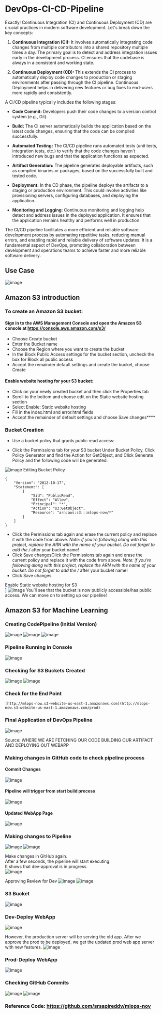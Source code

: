 # DevOps-CI-CD-Pipeline

Exactly! Continuous Integration (CI) and Continuous Deployment (CD) are crucial practices in modern software development. Let's break down the key concepts: </br>

1. **Continuous Integration (CI):** It involves automatically integrating code changes from multiple contributors into a shared repository multiple times a day. The primary goal is to detect and address integration issues early in the development process. CI ensures that the codebase is always in a consistent and working state. </br>

2. **Continuous Deployment (CD):** This extends the CI process to automatically deploy code changes to production or staging environments after passing through the CI pipeline. Continuous Deployment helps in delivering new features or bug fixes to end-users more rapidly and consistently. </br>

A CI/CD pipeline typically includes the following stages:

- **Code Commit:** Developers push their code changes to a version control system (e.g., Git). </br>

- **Build:** The CI server automatically builds the application based on the latest code changes, ensuring that the code can be compiled successfully. </br>

- **Automated Testing:** The CI/CD pipeline runs automated tests (unit tests, integration tests, etc.) to verify that the code changes haven't introduced new bugs and that the application functions as expected. </br>

- **Artifact Generation:** The pipeline generates deployable artifacts, such as compiled binaries or packages, based on the successfully built and tested code. </br>

- **Deployment:** In the CD phase, the pipeline deploys the artifacts to a staging or production environment. This could involve activities like provisioning servers, configuring databases, and deploying the application. </br>

- **Monitoring and Logging:** Continuous monitoring and logging help detect and address issues in the deployed application. It ensures that the application remains healthy and performs well in production.

The CI/CD pipeline facilitates a more efficient and reliable software development process by automating repetitive tasks, reducing manual errors, and enabling rapid and reliable delivery of software updates. It is a fundamental aspect of DevOps, promoting collaboration between development and operations teams to achieve faster and more reliable software delivery. </br>

## Use Case</br>
![image](https://github.com/srsapireddy/AWS-Machine-Learning-Operations-MLOps/assets/32967087/eb34157e-6ad7-47ab-bb9c-804a751155d4)

## Amazon S3 introduction</br>
### To create an Amazon S3 bucket:

#### Sign in to the AWS Management Console and open the Amazon S3 console at https://console.aws.amazon.com/s3/
* Choose Create bucket
* Enter the Bucket name
* Choose the Region where you want to create the bucket
* In the Block Public Access settings for the bucket section, uncheck the box for Block all public access
* Accept the remainder default settings and create the bucket, choose Create

#### Enable website hosting for your S3 bucket:
* Click on your newly created bucket and then click the Properties tab
* Scroll to the bottom and choose edit on the Static website hosting section
* Select Enable: Static website hosting
* Fill in the index.html and error.html fields
* Accept the remainder of default settings and choose Save changes****

### Bucket Creation
* Use a bucket policy that grants public read access:

* Click the Permissions tab for your S3 bucket
Under Bucket Policy, Click Policy Generator and find the Action for GetObject, and Click Generate Policy and the following code will be generated:

![image](https://github.com/srsapireddy/AWS-Machine-Learning-Operations-MLOps/assets/32967087/a089be21-6275-47cf-a31d-31ae555d861a)
Editing Bucket Policy
```
{
	"Version": "2012-10-17",
	"Statement": [
		{
			"Sid": "PublicRead",
			"Effect": "Allow",
			"Principal": "*",
			"Action": "s3:GetObject",
			"Resource": "arn:aws:s3:::mlops-now/*"
		}
	]
}
```

* Click the Permissions tab again and erase the current policy and replace it with the code from above. *Note: if you’re following along with this project, replace the ARN with the name of your bucket. Do not forget to add the /* after your bucket name!
* Click Save changesClick the Permissions tab again and erase the current policy and replace it with the code from above. *Note: if you’re following along with this project, replace the ARN with the name of your bucket. Do not forget to add the /* after your bucket name!
* Click Save changes

Enable Static website hosting for S3 </br>]
![image](https://github.com/srsapireddy/AWS-Machine-Learning-Operations-MLOps/assets/32967087/77dc124f-a55f-4512-902d-c8ec09bb4343)
You’ll see that the bucket is now publicly accessible/has public access. We can move on to setting up our pipeline! </br>

## Amazon S3 for Machine Learning 
### Creating CodePipeline (Initial Version)
![image](https://github.com/srsapireddy/AWS-Machine-Learning-Operations-MLOps/assets/32967087/00bfd8ff-fbc3-4b0c-a3fc-3ab999270c22)
![image](https://github.com/srsapireddy/AWS-Machine-Learning-Operations-MLOps/assets/32967087/e9137910-2385-49d4-88de-e5744a03b5a3)
![image](https://github.com/srsapireddy/AWS-Machine-Learning-Operations-MLOps/assets/32967087/f88b5ae9-293f-4f0d-a80e-56f3525561a3)

### Pipeline Running in Console
![image](https://github.com/srsapireddy/AWS-Machine-Learning-Operations-MLOps/assets/32967087/63b9f1b4-a527-4440-bc28-1bd999e5fa62)

### Checking for S3 Buckets Created
![image](https://github.com/srsapireddy/AWS-Machine-Learning-Operations-MLOps/assets/32967087/49c24f1c-9084-4751-a842-2bbf5fd80a96)
![image](https://github.com/srsapireddy/AWS-Machine-Learning-Operations-MLOps/assets/32967087/d66284d7-32cc-4750-a422-5d746dc2aba1)

### Check for the End Point
```
[http://mlops-now.s3-website-us-east-1.amazonaws.com](http://mlops-now.s3-website-us-east-1.amazonaws.com/prod)
```

### Final Application of DevOps Pipeline
![image](https://github.com/srsapireddy/AWS-Machine-Learning-Operations-MLOps/assets/32967087/0f21c1b4-a678-42e2-ab36-0b4d3c34178a)

Source: WHERE WE ARE FETCHING OUR CODE
BUILDING OUR ARTIFACT
AND DEPLOYING OUT WEBAPP

### Making changes in GitHub code to check pipeline process
#### Commit Changes
![image](https://github.com/srsapireddy/AWS-Machine-Learning-Operations-MLOps/assets/32967087/0909def0-3fca-4268-bbb4-d35ecda93a3a)
#### Pipeline will trigger from start build process
![image](https://github.com/srsapireddy/AWS-Machine-Learning-Operations-MLOps/assets/32967087/3331a5a7-859a-4f4b-95a1-f00dca34c183)

#### Updated WebApp Page
![image](https://github.com/srsapireddy/AWS-Machine-Learning-Operations-MLOps/assets/32967087/a49f6ad6-9dda-40fc-b018-a6969899ac6b)

### Making changes to Pipeline
![image](https://github.com/srsapireddy/AWS-Machine-Learning-Operations-MLOps/assets/32967087/e83fc634-7d5d-4f4b-9e88-5e444339742d)
![image](https://github.com/srsapireddy/AWS-Machine-Learning-Operations-MLOps/assets/32967087/25f8d62e-ceba-45e4-ab7b-dbd9c12f8ccf)

Make changes in GitHub again. </br>
After a few seconds, the pipeline will start executing. </br>
It shows that dev-approval is in progress. </br>
![image](https://github.com/srsapireddy/AWS-Machine-Learning-Operations-MLOps/assets/32967087/44e85980-abf8-4987-a53a-b3dd2e983f5d)

Approving Review for Dev
![image](https://github.com/srsapireddy/AWS-Machine-Learning-Operations-MLOps/assets/32967087/8287b92d-43b0-4b1a-bb17-19ad5c70411a)
![image](https://github.com/srsapireddy/AWS-Machine-Learning-Operations-MLOps/assets/32967087/aecd22e2-048c-4fde-805a-6cb3bd13c568)

### S3 Bucket 
![image](https://github.com/srsapireddy/AWS-Machine-Learning-Operations-MLOps/assets/32967087/b76d6d03-4642-4094-92b7-e09975a893a2)

### Dev-Deploy WebApp
![image](https://github.com/srsapireddy/AWS-Machine-Learning-Operations-MLOps/assets/32967087/aa953c0c-4c4d-44e6-b341-d707105be646)

However, the production server will be serving the old app. After we approve the prod to be deployed, we get the updated prod web app server with new features.
![image](https://github.com/srsapireddy/AWS-Machine-Learning-Operations-MLOps/assets/32967087/61a6ad6d-8962-4389-b91e-34e0749824d3)

### Prod-Deploy WebApp
![image](https://github.com/srsapireddy/AWS-Machine-Learning-Operations-MLOps/assets/32967087/595a72bb-fe7f-4d74-a644-7f7d3e3101cb)

### Checking GitHub Commits
![image](https://github.com/srsapireddy/AWS-Machine-Learning-Operations-MLOps/assets/32967087/f5b36b73-1578-4b55-b77b-09cebdf75b91)
![image](https://github.com/srsapireddy/AWS-Machine-Learning-Operations-MLOps/assets/32967087/7160ab32-ecc9-42db-83a6-0b778375b499)

### Reference Code: https://github.com/srsapireddy/mlops-nov
